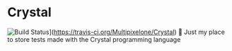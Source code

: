# Crystal
![Build Status](https://travis-ci.org/Multipixelone/Crystal.svg?branch=master)](https://travis-ci.org/Multipixelone/Crystal)
🔮 Just my place to store tests made with the Crystal programming language
